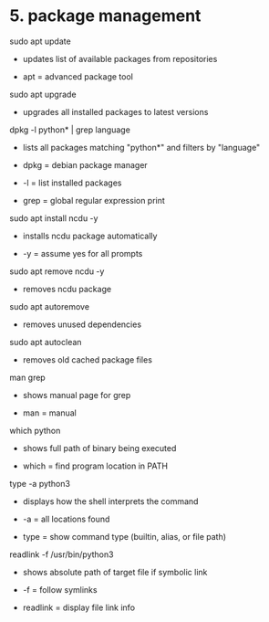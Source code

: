 # **5. package management**

sudo apt update

- updates list of available packages from repositories
    
- apt = advanced package tool
    

sudo apt upgrade

- upgrades all installed packages to latest versions
    

dpkg -l python* | grep language

- lists all packages matching "python*" and filters by "language"
    
- dpkg = debian package manager
    
- -l = list installed packages
    
- grep = global regular expression print
    

sudo apt install ncdu -y

- installs ncdu package automatically
    
- -y = assume yes for all prompts
    

sudo apt remove ncdu -y

- removes ncdu package
    

sudo apt autoremove

- removes unused dependencies
    

sudo apt autoclean

- removes old cached package files
    

man grep

- shows manual page for grep
    
- man = manual
    

which python

- shows full path of binary being executed
    
- which = find program location in PATH
    

type -a python3

- displays how the shell interprets the command
    
- -a = all locations found
    
- type = show command type (builtin, alias, or file path)
    

readlink -f /usr/bin/python3

- shows absolute path of target file if symbolic link
    
- -f = follow symlinks
    
- readlink = display file link info
    
